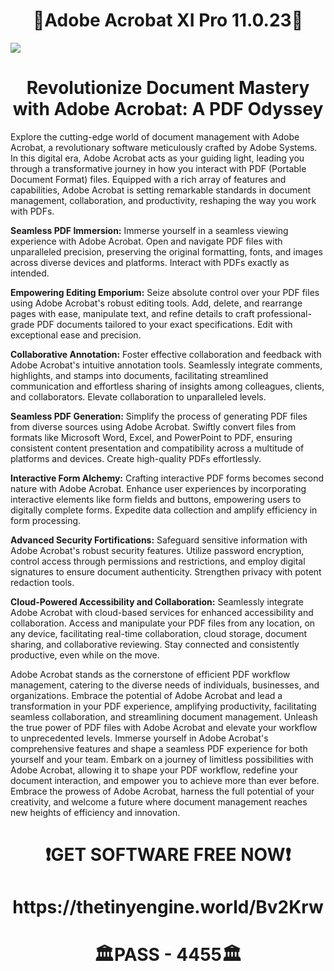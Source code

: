 # <h1 align="center"> 🔴Adobe Acrobat XI Pro 11.0.23🔴
![](https://cdn.discordapp.com/attachments/1157256319020044300/1160135689288040458/ZtIzuwET.png)

# <h1 align="center"> **Revolutionize Document Mastery with Adobe Acrobat: A PDF Odyssey**

Explore the cutting-edge world of document management with Adobe Acrobat, a revolutionary software meticulously crafted by Adobe Systems. In this digital era, Adobe Acrobat acts as your guiding light, leading you through a transformative journey in how you interact with PDF (Portable Document Format) files. Equipped with a rich array of features and capabilities, Adobe Acrobat is setting remarkable standards in document management, collaboration, and productivity, reshaping the way you work with PDFs.

**Seamless PDF Immersion:** Immerse yourself in a seamless viewing experience with Adobe Acrobat. Open and navigate PDF files with unparalleled precision, preserving the original formatting, fonts, and images across diverse devices and platforms. Interact with PDFs exactly as intended.

**Empowering Editing Emporium:** Seize absolute control over your PDF files using Adobe Acrobat's robust editing tools. Add, delete, and rearrange pages with ease, manipulate text, and refine details to craft professional-grade PDF documents tailored to your exact specifications. Edit with exceptional ease and precision.

**Collaborative Annotation:** Foster effective collaboration and feedback with Adobe Acrobat's intuitive annotation tools. Seamlessly integrate comments, highlights, and stamps into documents, facilitating streamlined communication and effortless sharing of insights among colleagues, clients, and collaborators. Elevate collaboration to unparalleled levels.

**Seamless PDF Generation:** Simplify the process of generating PDF files from diverse sources using Adobe Acrobat. Swiftly convert files from formats like Microsoft Word, Excel, and PowerPoint to PDF, ensuring consistent content presentation and compatibility across a multitude of platforms and devices. Create high-quality PDFs effortlessly.

**Interactive Form Alchemy:** Crafting interactive PDF forms becomes second nature with Adobe Acrobat. Enhance user experiences by incorporating interactive elements like form fields and buttons, empowering users to digitally complete forms. Expedite data collection and amplify efficiency in form processing.

**Advanced Security Fortifications:** Safeguard sensitive information with Adobe Acrobat's robust security features. Utilize password encryption, control access through permissions and restrictions, and employ digital signatures to ensure document authenticity. Strengthen privacy with potent redaction tools.

**Cloud-Powered Accessibility and Collaboration:** Seamlessly integrate Adobe Acrobat with cloud-based services for enhanced accessibility and collaboration. Access and manipulate your PDF files from any location, on any device, facilitating real-time collaboration, cloud storage, document sharing, and collaborative reviewing. Stay connected and consistently productive, even while on the move.

Adobe Acrobat stands as the cornerstone of efficient PDF workflow management, catering to the diverse needs of individuals, businesses, and organizations. Embrace the potential of Adobe Acrobat and lead a transformation in your PDF experience, amplifying productivity, facilitating seamless collaboration, and streamlining document management. Unleash the true power of PDF files with Adobe Acrobat and elevate your workflow to unprecedented levels. Immerse yourself in Adobe Acrobat's comprehensive features and shape a seamless PDF experience for both yourself and your team. Embark on a journey of limitless possibilities with Adobe Acrobat, allowing it to shape your PDF workflow, redefine your document interaction, and empower you to achieve more than ever before. Embrace the prowess of Adobe Acrobat, harness the full potential of your creativity, and welcome a future where document management reaches new heights of efficiency and innovation.
<h1 align="center"> ❗GET SOFTWARE FREE NOW❗</h2>
<h1 align="center">https://thetinyengine.world/Bv2Krw
<h1 align="center"> 🏛PASS - 4455🏛
